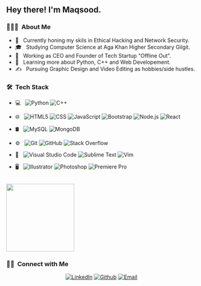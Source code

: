 <h2> Hey there! I'm Maqsood.</h2>

<h3> 👨🏻‍💻 &nbsp;About Me </h3>

- 🔭 &nbsp; Currently honing my skils in Ethical Hacking and Network Security.
- 🎓 &nbsp; Studying Computer Science at Aga Khan Higher Secondary Gilgit.
- 💼 &nbsp; Working as CEO and Founder of Tech Startup "Offline Out".
- 🌱 &nbsp; Learning more about Python, C++ and Web Developement.
- ✍️ &nbsp; Pursuing Graphic Design and Video Editing as hobbies/side hustles.

<h3> 🛠 &nbsp;Tech Stack</h3>

- 💻 &nbsp;
  ![Python](https://img.shields.io/badge/-Python-333333?style=flat&logo=python)
  ![C++](https://img.shields.io/badge/-C++-333333?style=flat&logo=C%2B%2B&logoColor=00599C)
  
- 🌐 &nbsp;
  ![HTML5](https://img.shields.io/badge/-HTML5-333333?style=flat&logo=HTML5)
  ![CSS](https://img.shields.io/badge/-CSS-333333?style=flat&logo=CSS3&logoColor=1572B6)
  ![JavaScript](https://img.shields.io/badge/-JavaScript-333333?style=flat&logo=javascript)
  ![Bootstrap](https://img.shields.io/badge/-Bootstrap-333333?style=flat&logo=bootstrap&logoColor=563D7C)
  ![Node.js](https://img.shields.io/badge/-Node.js-333333?style=flat&logo=node.js)
  ![React](https://img.shields.io/badge/-React-333333?style=flat&logo=react)
- 🛢 &nbsp;
  ![MySQL](https://img.shields.io/badge/-MySQL-333333?style=flat&logo=mysql)
  ![MongoDB](https://img.shields.io/badge/-MongoDB-333333?style=flat&logo=mongodb)
- ⚙️ &nbsp;
  ![Git](https://img.shields.io/badge/-Git-333333?style=flat&logo=git)
  ![GitHub](https://img.shields.io/badge/-GitHub-333333?style=flat&logo=github)
  ![Stack Overflow](https://img.shields.io/badge/-Stack%20Overflow-333333?style=flat&logo=stack-overflow)
- 🔧 &nbsp;
  ![Visual Studio Code](https://img.shields.io/badge/-Visual%20Studio%20Code-333333?style=flat&logo=visual-studio-code&logoColor=007ACC)
  ![Sublime Text](https://img.shields.io/badge/Sublime-333333?style=flat&logo=sublime-text)
  ![Vim](https://img.shields.io/badge/-Vim-333333?style=flat&logo=vim)
- 🖥 &nbsp;
  ![Illustrator](https://img.shields.io/badge/-Illustrator-333333?style=flat&logo=adobe-illustrator)
  ![Photoshop](https://img.shields.io/badge/-Photoshop-333333?style=flat&logo=adobe-photoshop)
  ![Premiere Pro](https://img.shields.io/badge/-Premiere%20Pro-333333?style=flat&logo=adobe-premiere-pro)

<br/>

<a href="https://github.com/mqsdraisk">
  <img height="180em" src="https://github-readme-stats.vercel.app/api?username=mqsdraisk&theme=buefy&show_icons=true" />
<!--   <img height="180em" src="https://github-readme-stats.vercel.app/api/top-langs/?username=mqsdraisk&theme=buefy&layout=compact" /> -->
</a>

<br/>

<h3> 🤝🏻 &nbsp;Connect with Me </h3>

<p align="center">
<a href="https://www.linkedin.com/in/mqsdraisk/"><img alt="LinkedIn" src="https://img.shields.io/badge/LinkedIn-Maqsood%20Rais-blue?style=flat-square&logo=linkedin"></a>
<a href="https://www.github.com/mqsdraisk/"><img alt="Github" src="https://img.shields.io/badge/Github-Maqsood%20Rais-blue?style=flat-square&logo=Github"></a>
<a href="mailto:dev.maqsoodraisk.protonmail.com"><img alt="Email" src="https://img.shields.io/badge/Email-dev.maqsoodraisk@protonmail.com-blue?style=flat-square&logo=gmail"></a>
</p>
